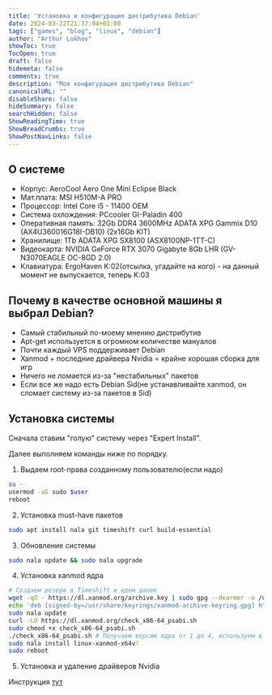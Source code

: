 ```yaml
---
title: 'Установка и конфигурация дистрибутива Debian'
date: 2024-03-22T21:37:04+03:00
tags: ["games", "blog", "linux", "debian"]
author: "Arthur Lokhov"
showToc: true
TocOpen: true
draft: false
hidemeta: false
comments: true
description: "Моя конфигурация дистрибутива Debian"
canonicalURL: ""
disableShare: false
hideSummary: false
searchHidden: false
ShowReadingTime: true
ShowBreadCrumbs: true
ShowPostNavLinks: false
---
```


## О системе

- Корпус: AeroCool Aero One Mini Eclipse Black
- Мат.плата: MSI H510M-A PRO
- Процессор: Intel Core i5 - 11400 OEM
- Система охлождения: PCcooler GI-Paladin 400
- Оперативная память: 32Gb DDR4 3600MHz ADATA XPG Gammix D10 (AX4U360016G18I-DB10) (2x16Gb KIT)
- Хранилище: 1Tb ADATA XPG SX8100 (ASX8100NP-1TT-C)
- Видеокарта: NVIDIA GeForce RTX 3070 Gigabyte 8Gb LHR (GV-N3070EAGLE OC-8GD 2.0)
- Клавиатура: ErgoHaven K:02(отсылка, угадайте на кого) - на данный момент не выпускается, теперь K:03

## Почему в качестве основной машины я выбрал Debian?

- Самый стабильный по-моему мнению дистрибутив
- Apt-get используется в огромном количестве мануалов
- Почти каждый VPS поддерживает Debian
- Xanmod + последние драйвера Nvidia = крайне хорошая сборка для игр
- Ничего не ломается из-за "нестабильных" пакетов
- Если все же надо есть Debian Sid(не устанавливайте xanmod, он сломает систему из-за пакетов в Sid)

## Установка системы

Сначала ставим "голую" систему через "Expert Install".

Далее выполняем команды ниже по порядку.

1. Выдаем root-права созданному пользователю(если надо)
```sh
su -
usermod -aG sudo $user
reboot
```
2. Установка must-have пакетов
```sh
sudo apt install nala git timeshift curl build-essential
```
3. Обновление системы
```sh
sudo nala update && sudo nala upgrade
```
4. Установка xanmod ядра
```sh
# Создаем резерв в Timeshift и идем далее
wget -qO - https://dl.xanmod.org/archive.key | sudo gpg --dearmor -o /usr/share/keyrings/xanmod-archive-keyring.gpg
echo 'deb [signed-by=/usr/share/keyrings/xanmod-archive-keyring.gpg] http://deb.xanmod.org releases main' | sudo tee /etc/apt/sources.list.d/xanmod-release.list
sudo nala update
curl -LO https://dl.xanmod.org/check_x86-64_psabi.sh
sudo chmod +x check_x86-64_psabi.sh
./check_x86-64_psabi.sh # Получаем версию ядра от 1 до 4, используем в команде ниже вместо ?
sudo nala install linux-xanmod-x64v?
sudo reboot
```
5. Установка и удаление драйверов Nvidia

Инструкция [тут](https://i4ox.github.io/devops_blog/post/debian_setup/nvidia.md)
